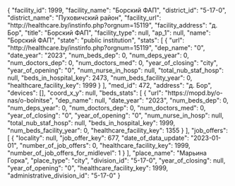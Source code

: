 {
    "facility_id": 1999,
    "facility_name": "Борский ФАП",
    "district_id": "5-17-0",
    "district_name": "Пуховичский район",
    "facility_url": "http:\/\/healthcare.by\/instinfo.php?orgnum=15119",
    "facility_address": "д. Бор",
    "title": "Борский ФАП",
    "facility_type": null,
    "ap_1": null,
    "name": "Борский ФАП",
    "state": "public institution",
    "stats": [
        {
            "url": "http:\/\/healthcare.by\/instinfo.php?orgnum=15119",
            "dep_name": "0",
            "date_year": "2023",
            "num_beds_dep": 0,
            "num_deps_year": 0,
            "num_doctors_dep": 0,
            "num_doctors_med": 0,
            "year_of_closing": "city",
            "year_of_opening": "0",
            "num_nurse_in_hosp": null,
            "total_nub_staf_hosp": null,
            "beds_in_hospital_key": 2473,
            "num_beds_facility_year": 0,
            "healthcare_facility_key": 1999
        }
    ],
    "med_id": 472,
    "address": "д. Бор",
    "devices": [],
    "coord_x_y": null,
    "beds_stats": [
        {
            "url": "https:\/\/mopd.by\/o-nas\/o-bolnitse",
            "dep_name": null,
            "date_year": "2023",
            "num_beds_dep": 0,
            "num_deps_year": 0,
            "num_doctors_dep": 0,
            "num_doctors_med": 0,
            "year_of_closing": "0",
            "year_of_opening": "0",
            "num_nurse_in_hosp": null,
            "total_nub_staf_hosp": null,
            "beds_in_hospital_key": 1999,
            "num_beds_facility_year": 0,
            "healthcare_facility_key": 1355
        }
    ],
    "job_offers": [
        {
            "locality": null,
            "job_offer_key": 677,
            "date_of_data_update": "2023-01-01",
            "number_of_job_offers": 0,
            "healthcare_facility_key": 1999,
            "number_of_job_offers_for_midlevel": 1
        }
    ],
    "place_name": "Марьина Горка",
    "place_type": "city",
    "division_id": "5-17-0",
    "year_of_closing": null,
    "year_of_opening": "0",
    "healthcare_facility_key": 1999,
    "administrative_division_id": "5-17-0"
}